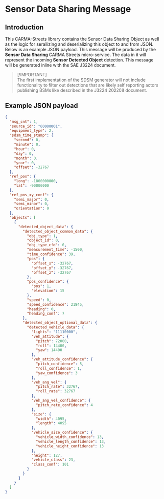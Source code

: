 # Sensor Data Sharing Message

## Introduction

This CARMA-Streets library contains the Sensor Data Sharing Object as well as the logic for serailizing and deserializing this object to and from JSON. Below is an example JSON payload. This message will be produced by the **Sensor Data Sharing** CARMA Streets micro-service. The data in it will represent the incoming **Sensor Detected Object** detection. This message will be generated inline with the SAE J3224 document.
> [!IMPORTANT]\
> The first implementation of the SDSM generator will not include functionality to filter out detections that are likely self reporting actors publishing BSMs like described in the J3224 202208 document.
## Example JSON payload
```json
{
  "msg_cnt": 1,
  "source_id": "00000001",
  "equipment_type": 2,
  "sdsm_time_stamp": {
    "second": 0,
    "minute": 0,
    "hour": 0,
    "day": 0,
    "month": 0,
    "year": 0,
    "offset": -32767
  },
  "ref_pos": {
    "long": -1800000000,
    "lat": -90000000
  },
  "ref_pos_xy_conf": {
    "semi_major": 0,
    "semi_minor": 0,
    "orientation": 0
  },
  "objects": [
    {
      "detected_object_data": {
        "detected_object_common_data": {
          "obj_type": 1,
          "object_id": 0,
          "obj_type_cfd": 0,
          "measurement_time": -1500,
          "time_confidence": 39,
          "pos": {
            "offset_x": -32767,
            "offset_y": -32767,
            "offset_z": -32767
          },
          "pos_confidence": {
            "pos": 1,
            "elevation": 15
          },
          "speed": 0,
          "speed_confidence": 21845,
          "heading": 0,
          "heading_conf": 7
        },
        "detected_object_optional_data": {
          "detected_vehicle_data": {
            "lights": "11110000",
            "veh_attitude": {
              "pitch": 72000,
              "roll": 14400,
              "yaw": 14400
            },
            "veh_attitude_confidence": {
              "pitch_confidence": 5,
              "roll_confidence": 1,
              "yaw_confidence": 3
            },
            "veh_ang_vel": {
              "pitch_rate": 32767,
              "roll_rate": 32767
            },
            "veh_ang_vel_confidence": {
              "pitch_rate_confidence": 4
            },
            "size": {
              "width": 4095,
              "length": 4095
            },
            "vehicle_size_confidence": {
              "vehicle_width_confidence": 13,
              "vehicle_length_confidence": 13,
              "vehicle_height_confidence": 13
            },
            "height": 127,
            "vehicle_class": 23,
            "class_conf": 101
          }
        }
      }
    }
  ]
}
```

 
